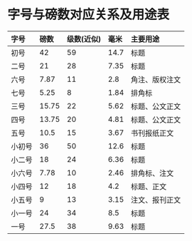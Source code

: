 # 字号与磅数对应关系及用途表 #

|字号|磅数|级数(近似)|毫米|主要用途|
|:-----|:-----|:-------------|:-----|:-----------|
|初号|42|59|14.7|标题|
|二号|21|28|7.35|标题|
|六号|7.87|11|2.8|角注、版权注文|
|七号|5.25|8 |1.84|排角标|
|三号|15.75|22|5.62|标题、公文正文|
|四号|13.75|20|4.81|标题、公文正文|
|五号|10.5|15|3.67|书刊报纸正文|
|小初号|36|50|12.6|标题|
|小二号|18|24|6.36|标题|
|小六号|7.78|10|2.46|排角标、注文|
|小四号|12|18|4.2|标题、正文|
|小五号|9 |13|3.15|注文、报刊正文|
|小一号|24|34|8.5|标题|
|一号|27.5|38|9.63|标题|
